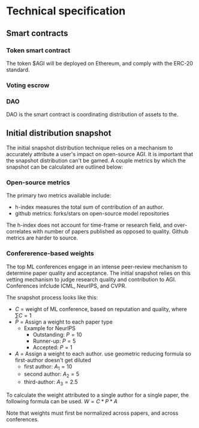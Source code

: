 # Technical specification

## Smart contracts



### Token smart contract
The token $AGI will be deployed on Ethereum, and comply with the ERC-20 standard. 

### Voting escrow



### DAO

DAO is the smart contract is coordinating distribution of assets to the.


## Initial distribution snapshot
The initial snapshot distribution technique relies on a mechanism to accurately attribute a user's impact on open-source AGI. 
It is important that the snapshot distribution can't be gamed. A couple metrics by which the snapshot can be calculated are outlined below:

### Open-source metrics 
The primary two metrics available include:
- h-index measures the total sum of contribution of an author.
- github metrics: forks/stars on open-source model repositories

The h-index does not account for time-frame or research field, and over-correlates with number of papers published as opposed to quality.
Github metrics are harder to source.

### Confererence-based weights

The top ML conferences engage in an intense peer-review mechanism to determine paper quality and acceptance.
The initial snapshot relies on this vetting mechanism to judge research quality and contribution to AGI. 
Conferences infclude ICML, NeurIPS, and CVPR.

The snapshot process looks like this:
- $C$ = weight of ML conference, based on reputation and quality, where  $\sum C = 1$ 
- $P$ = Assign a weight to each paper type 
    - Example for NeurIPS
        - Outstanding: $P = 10$
        - Runner-up: $P = 5$
        - Accepted: $P = 1$
- $A$ = Assign a weight to each author. use geometric reducing formula so first-author doesn't get diluted
    - first author: $A_1 = 10$
    - second author: $A_2 = 5$
    - third-author: $A_3 = 2.5$

To calculate the weight attributed to a single author for a single paper, the following formula can be used.
$W = C * P * A$

Note that weights must first be normalized across papers, and across conferences.
